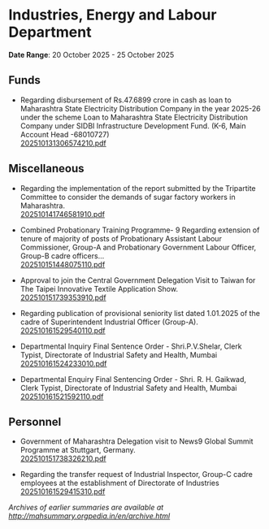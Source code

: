# Industries, Energy and Labour Department

**Date Range**: 20 October 2025 - 25 October 2025


## Funds
- Regarding disbursement of Rs.47.6899 crore in cash as loan to Maharashtra State Electricity Distribution Company in the year 2025-26 under the scheme Loan to Maharashtra State Electricity Distribution Company under SIDBI Infrastructure Development Fund. (K-6, Main Account Head -68010727)\
  [202510131306574210.pdf](https://gr.maharashtra.gov.in/Site/Upload/Government%20Resolutions/English/202510131306574210.pdf)

## Miscellaneous
- Regarding the implementation of the report submitted by the Tripartite Committee to consider the demands of sugar factory workers in Maharashtra.\
  [202510141746581910.pdf](https://gr.maharashtra.gov.in/Site/Upload/Government%20Resolutions/English/202510141746581910.pdf)

- Combined Probationary Training Programme- 9  Regarding extension of tenure of majority of posts of Probationary Assistant Labour Commissioner, Group-A and Probationary Government Labour Officer, Group-B cadre officers...\
  [202510151448075110.pdf](https://gr.maharashtra.gov.in/Site/Upload/Government%20Resolutions/English/202510151448075110.pdf)

- Approval to join the Central Government Delegation Visit to Taiwan for The Taipei Innovative Textile Application Show.\
  [202510151739353910.pdf](https://gr.maharashtra.gov.in/Site/Upload/Government%20Resolutions/English/202510151739353910.pdf)

- Regarding publication of provisional seniority list dated 1.01.2025 of the cadre of Superintendent Industrial Officer (Group-A).\
  [202510161529540110.pdf](https://gr.maharashtra.gov.in/Site/Upload/Government%20Resolutions/English/202510161529540110.pdf)

- Departmental Inquiry Final Sentence Order - Shri.P.V.Shelar, Clerk Typist, Directorate of Industrial Safety and Health, Mumbai\
  [202510161524233010.pdf](https://gr.maharashtra.gov.in/Site/Upload/Government%20Resolutions/English/202510161524233010.pdf)

- Departmental Enquiry Final Sentencing Order - Shri. R. H. Gaikwad, Clerk Typist, Directorate of Industrial Safety and Health, Mumbai\
  [202510161521592110.pdf](https://gr.maharashtra.gov.in/Site/Upload/Government%20Resolutions/English/202510161521592110.pdf)

## Personnel
- Government of Maharashtra Delegation visit to News9 Global Summit Programme at Stuttgart, Germany.\
  [202510151738326210.pdf](https://gr.maharashtra.gov.in/Site/Upload/Government%20Resolutions/English/202510151738326210.pdf)

- Regarding the transfer request of Industrial Inspector, Group-C cadre employees at the establishment of Directorate of Industries\
  [202510161529415310.pdf](https://gr.maharashtra.gov.in/Site/Upload/Government%20Resolutions/English/202510161529415310.pdf)


*Archives of earlier summaries are available at http://mahsummary.orgpedia.in/en/archive.html*